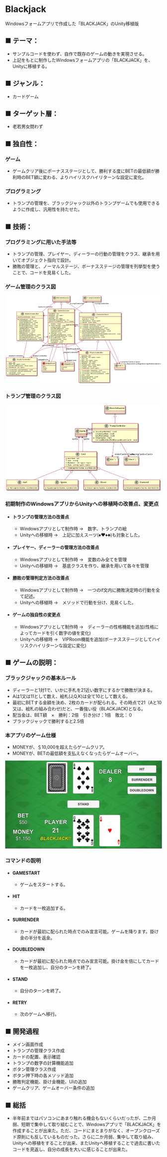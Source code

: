 # Blackjack
Windowsフォームアプリで作成した「BLACKJACK」のUnity移植版

## ■ テーマ：
 - サンプルコードを使わず、自作で既存のゲームの動きを実現させる。
 - 上記をもとに制作したWindowsフォームアプリの「BLACKJACK」を、Unityに移植する。
## ■ ジャンル：
 - カードゲーム
## ■ ターゲット層：
 - 老若男女問わず
## ■ 独自性：
### ゲーム 
 - ゲームクリア後にボーナスステージとして、勝利する度にBETの最低額が勝利時のBET額に変わる、よりハイリスクハイリターンな設定に変化。
### プログラミング
 - トランプの管理を、ブラックジャック以外のトランプゲームでも使用できるように作成し、汎用性を持たせた。
## ■ 技術：
### プログラミングに用いた手法等
  - トランプの管理、プレイヤー、ディーラーの行動の管理をクラス、継承を用いてオブジェクト指向で設計。
  - 勝敗の管理と、ノーマルステージ、ボーナスステージの管理を列挙型を使うことで、コードを見易くした。
### ゲーム管理のクラス図
  ![ゲーム管理クラス図](ゲームクラス図.png)
  
### トランプ管理のクラス図
  ![トランプ管理クラス図](トランプクラス図.png)
  
### 初期制作のWindowsアプリからUnityへの移植時の改善点、変更点
- #### トランプの管理方法の改善点
  - Windowsアプリとして制作時 →　数字、トランプの絵
  - Unityへの移植時 →　上記に加えスーツ(♠♥♦♣)も対象とした。
- #### プレイヤー、ディーラーの管理方法の改善点
  - Windowsアプリとして制作時 →　変数のみ全てを管理
  - Unityへの移植時 →　基底クラスを作り、継承を用いて各々を管理
- #### 勝敗の管理判定方法の改善点
  - Windowsアプリとして制作時 →　一つのif文内に勝敗決定時の行動を全て記述。
  - Unityへの移植時 →　メソッドで行動を分け、見易くした。
 - #### ゲームの独自性の変更点
   - Windowsアプリとして制作時 →　ディーラーの性格機能を追加(性格によってカードを引く数字の値を変化) 
   - Unityへの移植時 →　VIPRoom機能を追加(ボーナスステージとしてハイリスクハイリターンな設定に変化)
## ■ ゲームの説明：
### ブラックジャックの基本ルール
 - ディーラーと1対1で、いかに手札を21近い数字にするかで勝敗が決まる。
 - Aは1又は11として数え、絵札(J,Q,K)は全て10として数える。
 - 最初にBETする金額を決め、2枚のカードが配られる。その時点で21（Aと10又は、絵札の組み合わせ)だと、一番強い役（BLACKJACK)となる。
 - 配当金は、BET額　×　勝利：2倍　引き分け：1倍　敗北：０
 - ブラックジャックで勝利すると2.5倍

### 本アプリのゲーム仕様
 - MONEYが、＄10,000を超えたらゲームクリア。
 - MONEYが、BETの最低額を支払えなくなったらゲームオーバー。

![プレイ画面](BLACKJACK.png)

### コマンドの説明
 - #### GAMESTART
   - ゲームをスタートする。
 - #### HIT
   - カードを一枚追加する。
 - #### SURRENDER
   - カードが最初に配られた時点でのみ宣言可能。ゲームを降ります。掛け金の半分を返金。 
 - #### DOUBLEDOWN
   - カードが最初に配られた時点でのみ宣言可能。掛け金を倍にしてカードを一枚追加し、自分のターンを終了。
 - #### STAND
   - 自分のターンを終了。
 - #### RETRY
   - 次のゲームへ移行。

## ■ 開発過程
 - メイン画面作成
 - トランプの管理クラス作成
 - カードの配置、表示確認
 - トランプの数字の計算機能追加
 - ボタン管理クラス作成
 - ボタン押下時の各メソッド追加
 - 勝敗判定機能、掛け金機能、UIの追加
 - ゲームクリア、ゲームオーバー条件の追加
## ■ 総括
 - 半年前まではパソコンにあまり触れる機会もないくらいだったが、二か月弱、短期で集中して取り組むことで、Windowsアプリで「BLACKJACK」を作成することが出来た。ただ、コードにまとまりがなく、オープンクローズド原則にも反しているものだった。さらに二か月弱、集中して取り組み、Unityへの移植をすることが出来、またUnityへ移植することで過去に書いたコードを見返し、自分の成長を大いに感じることが出来た。

